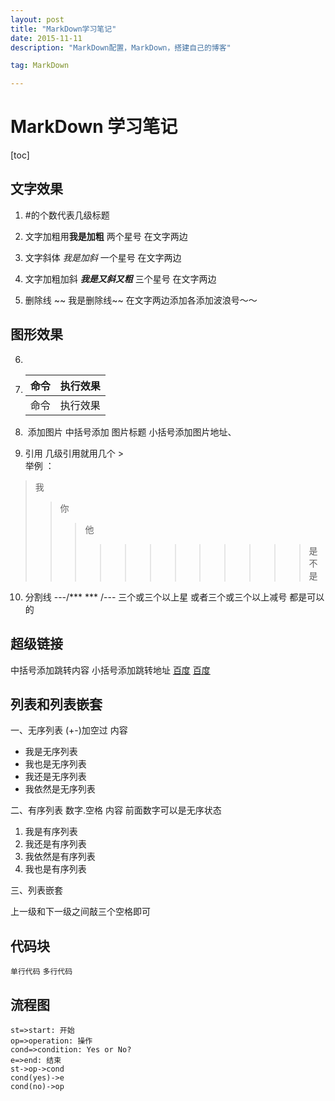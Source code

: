 ```yaml
---
layout: post
title: "MarkDown学习笔记"
date: 2015-11-11 
description: "MarkDown配置，MarkDown，搭建自己的博客"

tag: MarkDown

---
```


















# MarkDown 学习笔记

[toc]

## 文字效果 
1. #的个数代表几级标题

2. 文字加粗用**我是加粗**  两个星号 在文字两边

3. 文字斜体  *我是加斜*  一个星号 在文字两边

4. 文字加粗加斜   ***我是又斜又粗***  三个星号 在文字两边

5. 删除线   ~~ 我是删除线~~   在文字两边添加各添加波浪号～～

## 图形效果

6. 

7. 命令| 执行效果
     ----|------
     命令|执行效果

 8. ![]() 添加图片  中括号添加 图片标题 小括号添加图片地址、

 9.  引用  几级引用就用几个 >    
 举例   ：
  >  我
  >  > 你 
  >  >   >   他
  >  >   >
  >  >   >   >  >  >  >  >  >  >  >  >是不是
  >  >   >   >  >  >  >  >  >  >  >  >

10. 分割线  ---/***     *** /---   三个或三个以上星 或者三个或三个以上减号  都是可以的  


## 超级链接
[]() 中括号添加跳转内容   小括号添加跳转地址
[百度](https://www.baidu.com)
<a href="https://www.baidu.com" taget="_blank"> 百度</a>

## 列表和列表嵌套

一、无序列表 (+-)加空过 内容
- 我是无序列表
- 我也是无序列表
- 我还是无序列表
- 我依然是无序列表

二、有序列表 数字.空格 内容 前面数字可以是无序状态
1. 我是有序列表    
2. 我还是有序列表
3. 我依然是有序列表
6. 我也是有序列表

三、列表嵌套

上一级和下一级之间敲三个空格即可


## 代码块

`单行代码`
``` 多行代码 ```



## 流程图

```flow
st=>start: 开始
op=>operation: 操作
cond=>condition: Yes or No?
e=>end: 结束
st->op->cond
cond(yes)->e
cond(no)->op
```


